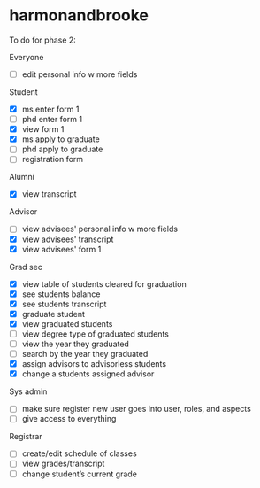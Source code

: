 # harmonandbrooke

To do for phase 2:

Everyone
- [ ] edit personal info w more fields

Student
- [x] ms enter form 1
- [ ] phd enter form 1
- [x] view form 1
- [x] ms apply to graduate
- [ ] phd apply to graduate
- [ ] registration form

Alumni
- [x] view transcript

Advisor
- [ ] view advisees' personal info w more fields
- [x] view advisees' transcript
- [x] view advisees' form 1

Grad sec
- [x] view table of students cleared for graduation 
- [x] see students balance 
- [x] see students transcript 
- [x] graduate student 
- [x] view graduated students 
- [ ] view degree type of graduated students
- [ ] view the year they graduated
- [ ] search by the year they graduated
- [x] assign advisors to advisorless students 
- [x] change a students assigned advisor 

Sys admin
- [ ] make sure register new user goes into user, roles, and aspects
- [ ] give access to everything

Registrar
- [ ] create/edit schedule of classes
- [ ] view grades/transcript
- [ ] change student’s current grade
